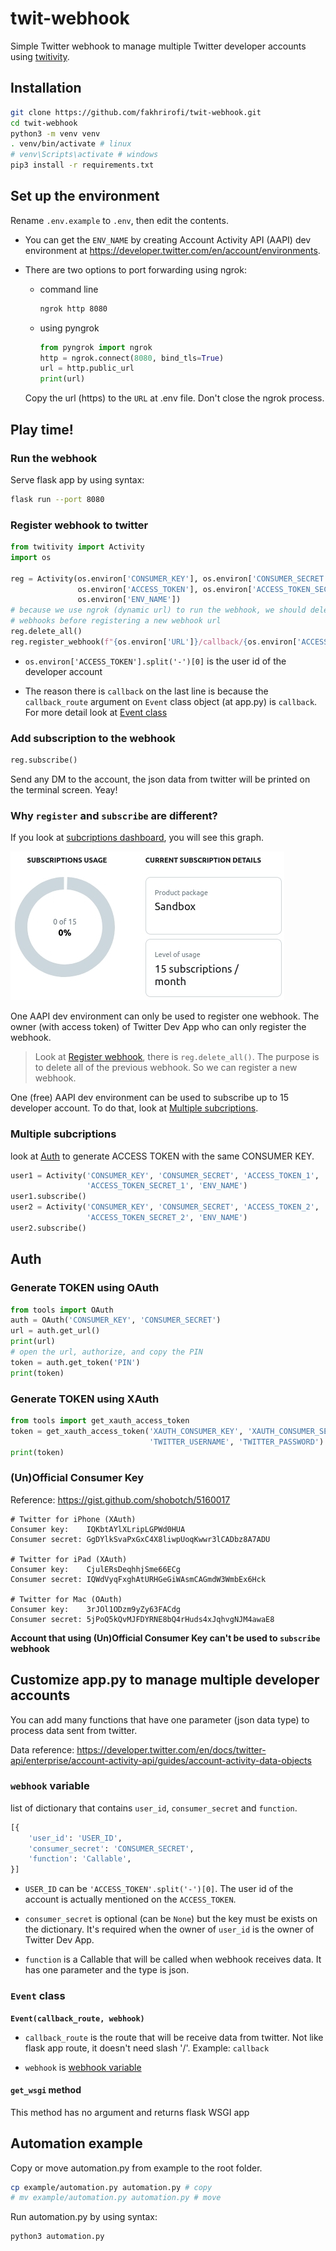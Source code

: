 # twit-webhook
Simple Twitter webhook to manage multiple Twitter developer accounts using
[twitivity](https://github.com/twitivity/twitivity).

## Installation

```bash
git clone https://github.com/fakhrirofi/twit-webhook.git
cd twit-webhook
python3 -m venv venv
. venv/bin/activate # linux
# venv\Scripts\activate # windows
pip3 install -r requirements.txt
```

## Set up the environment

Rename `.env.example` to `.env`, then edit the contents.

- You can get the `ENV_NAME` by creating Account Activity API (AAPI) dev
environment at https://developer.twitter.com/en/account/environments.

- There are two options to port forwarding using ngrok:
    * command line

        ```bash
        ngrok http 8080
        ```
    * using pyngrok

        ```python
        from pyngrok import ngrok
        http = ngrok.connect(8080, bind_tls=True)
        url = http.public_url
        print(url)
        ```
    Copy the url (https) to the `URL` at .env file. Don't close the ngrok process.

## Play time!

### Run the webhook

Serve flask app by using syntax:
```bash
flask run --port 8080
```

### Register webhook to twitter

```python
from twitivity import Activity
import os

reg = Activity(os.environ['CONSUMER_KEY'], os.environ['CONSUMER_SECRET'],
               os.environ['ACCESS_TOKEN'], os.environ['ACCESS_TOKEN_SECRET'],
               os.environ['ENV_NAME'])
# because we use ngrok (dynamic url) to run the webhook, we should delete all
# webhooks before registering a new webhook url
reg.delete_all()
reg.register_webhook(f"{os.environ['URL']}/callback/{os.environ['ACCESS_TOKEN'].split('-')[0]}")
```

- `os.environ['ACCESS_TOKEN'].split('-')[0]` is the user id of the
developer account

- The reason there is `callback` on the last line is because the
`callback_route` argument on `Event` class object (at app.py) is `callback`. For
more detail look at [Event class](#event-class)

### Add subscription to the webhook

```python
reg.subscribe()
```

Send any DM to the account, the json data from twitter will be printed on the
terminal screen. Yeay!

### Why `register` and `subscribe` are different?

If you look at [subcriptions dashboard](https://developer.twitter.com/en/account/subscriptions),
you will see this graph.

![](assets/subscription-graph.jpg)

One AAPI dev environment can only be used to register one webhook. The owner 
(with access token) of Twitter Dev App who can only register the webhook.
> Look at [Register webhook](#register-webhook-twitter), there is 
`reg.delete_all()`. The purpose is to delete all of the previous webhook. So
we can register a new webhook.

One (free) AAPI dev environment can be used to subscribe up to 15 developer
account. To do that, look at [Multiple subcriptions](#multiple-subcriptions).

### Multiple subcriptions

look at [Auth](#auth) to generate ACCESS TOKEN with the same CONSUMER KEY.
```python
user1 = Activity('CONSUMER_KEY', 'CONSUMER_SECRET', 'ACCESS_TOKEN_1',
                 'ACCESS_TOKEN_SECRET_1', 'ENV_NAME')
user1.subscribe()
user2 = Activity('CONSUMER_KEY', 'CONSUMER_SECRET', 'ACCESS_TOKEN_2',
                 'ACCESS_TOKEN_SECRET_2', 'ENV_NAME')
user2.subscribe()
```

## Auth

### Generate TOKEN using OAuth

```python
from tools import OAuth
auth = OAuth('CONSUMER_KEY', 'CONSUMER_SECRET')
url = auth.get_url()
print(url)
# open the url, authorize, and copy the PIN
token = auth.get_token('PIN')
print(token)
```

### Generate TOKEN using XAuth
```python
from tools import get_xauth_access_token
token = get_xauth_access_token('XAUTH_CONSUMER_KEY', 'XAUTH_CONSUMER_SECRET',
                               'TWITTER_USERNAME', 'TWITTER_PASSWORD')
print(token)
```

### (Un)Official Consumer Key
Reference: https://gist.github.com/shobotch/5160017
```
# Twitter for iPhone (XAuth)
Consumer key:    IQKbtAYlXLripLGPWd0HUA
Consumer secret: GgDYlkSvaPxGxC4X8liwpUoqKwwr3lCADbz8A7ADU

# Twitter for iPad (XAuth)
Consumer key:    CjulERsDeqhhjSme66ECg
Consumer secret: IQWdVyqFxghAtURHGeGiWAsmCAGmdW3WmbEx6Hck

# Twitter for Mac (OAuth)
Consumer key:    3rJOl1ODzm9yZy63FACdg
Consumer secret: 5jPoQ5kQvMJFDYRNE8bQ4rHuds4xJqhvgNJM4awaE8
```
**Account that using (Un)Official Consumer Key can't be used to `subscribe` webhook**

## Customize app.py to manage multiple developer accounts

You can add many functions that have one parameter (json data type) to process
data sent from twitter.

Data reference: https://developer.twitter.com/en/docs/twitter-api/enterprise/account-activity-api/guides/account-activity-data-objects

### `webhook` variable

list of dictionary that contains `user_id`, `consumer_secret` and `function`.
```python
[{
    'user_id': 'USER_ID',
    'consumer_secret': 'CONSUMER_SECRET',
    'function': 'Callable',
}]
```

- `USER_ID` can be `'ACCESS_TOKEN'.split('-')[0]`. The user id of
the account is actually mentioned on the `ACCESS_TOKEN`.

- `consumer_secret` is optional (can be `None`) but the key must be exists on
the dictionary. It's required when the owner of `user_id` is the owner of
Twitter Dev App.

- `function` is a Callable that will be called when webhook receives data. It
has one parameter and the type is json. 

### `Event` class

**`Event(callback_route, webhook)`**

- `callback_route` is the route that will be receive data from twitter. Not
like flask app route, it doesn't need slash '/'. Example: `callback`

- `webhook` is [webhook variable](#webhook-variable)

#### `get_wsgi` method

This method has no argument and returns flask WSGI app

## Automation example

Copy or move automation.py from example to the root folder.
```bash
cp example/automation.py automation.py # copy
# mv example/automation.py automation.py # move
```
Run automation.py by using syntax:
```bash
python3 automation.py
```
